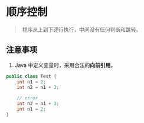 # 顺序控制

> ​	程序从上到下逐行执行，中间没有任何判断和跳转。

## 注意事项

1. Java 中定义变量时，采用合法的**向前引用**。

~~~java
public class Test {
	int n1 = 2;
    int n2 = n1 + 3;
    
    // error
    int n2 = n1 + 3;
    int n1 = 2;
}
~~~

